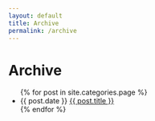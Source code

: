 ```yaml
---
layout: default
title: Archive
permalink: /archive
---
```

# Archive

<ul class="post-list archive-ul">
  {% for post in site.categories.page %}
    <li class="archive-li">
      {{ post.date }} <a class="post-link" href="{{ post.url | prepend: site.baseurl }}">{{ post.title }}</a>
    </li>
  {% endfor %}
</ul>
